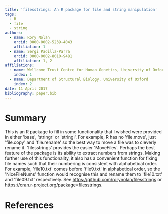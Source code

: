 ```yaml
---
title: 'filesstrings: An R package for file and string manipulation'
tags:
  - R
  - file
  - string
authors:
  - name: Rory Nolan
    orcid: 0000-0002-5239-4043
    affiliation: 1
  - name: Sergi Padilla-Parra
    orcid: 0000-0002-8010-9481
    affiliation: 1, 2
affiliations:
  - name: Wellcome Trust Centre for Human Genetics, University of Oxford
    index: 1
  - name: Department of Structural Biology, University of Oxford
    index: 2
date: 11 April 2017
bibliography: paper.bib
---
```


# Summary

This is an R package to fill in some functionality that I wished were provided in either 'base', 'stringr' or 'stringi'. For example, R has no 'file.move', just 'file.copy' and 'file.rename' so the best way to move a file was to cleverly rename it. 'filesstrings' provides the easier 'MoveFiles'. Perhaps the best feature of the package is its ability to extract numbers from strings. Making further use of this functionality, it also has a convenient function for fixing file names such that their numbering is consistent with alphabetical order. For example, 'file10.txt' comes before 'file9.txt' in alphabetical order, so the 'NiceFileNums' function would recognise this and rename them to 'file10.txt' and 'file09.txt' respectively. See https://github.com/rorynolan/filesstrings or https://cran.r-project.org/package=filesstrings.

# References
